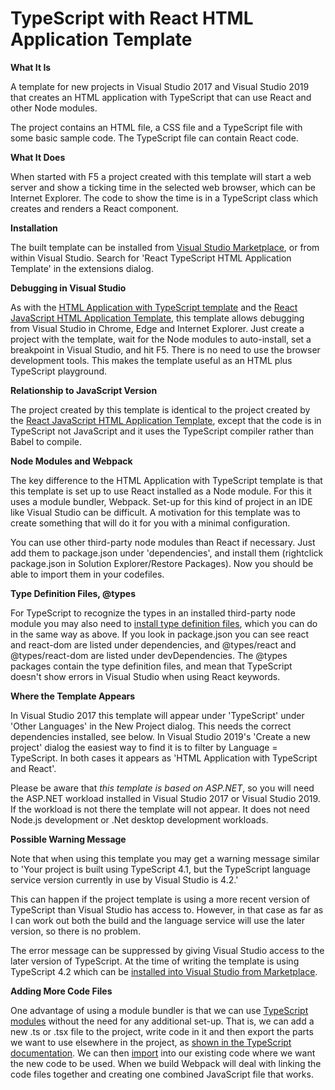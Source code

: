 # TypeScript with React HTML Application Template

**What It Is**

A template for new projects in Visual Studio 2017 and Visual Studio 2019 that creates an HTML application with TypeScript that can use React and other Node modules.

The project contains an HTML file, a CSS file and a TypeScript file with some basic sample code.  The TypeScript file can contain React code.

**What It Does**

When started with F5 a project created with this template will start a web server and show a ticking time in the selected web browser, which can be Internet Explorer.  The code to show the time is in a TypeScript class which creates and renders a React component.

**Installation**

The built template can be installed from [Visual Studio Marketplace](https://marketplace.visualstudio.com/items?itemName=Rich-Newman.ReactTypeScriptHTMLApplicationTemplate), or from within Visual Studio. Search for 'React TypeScript HTML Application Template' in the extensions dialog.

**Debugging in Visual Studio**

As with the [HTML Application with TypeScript template](https://marketplace.visualstudio.com/items?itemName=Rich-Newman.TypeScriptHTMLApplicationTemplate) and the [React JavaScript HTML Application Template](https://marketplace.visualstudio.com/items?itemName=Rich-Newman.ReactJavaScriptHTMLApplicationTemplate), this template allows debugging from Visual Studio in Chrome, Edge and Internet Explorer. Just create a project with the template, wait for the Node modules to auto-install, set a breakpoint in Visual Studio, and hit F5. There is no need to use the browser development tools. This makes the template useful as an HTML plus TypeScript playground.

**Relationship to JavaScript Version**

The project created by this template is identical to the project created by the [React JavaScript HTML Application Template](https://marketplace.visualstudio.com/items?itemName=Rich-Newman.ReactJavaScriptHTMLApplicationTemplate), except that the code is in TypeScript not JavaScript and it  uses the TypeScript compiler rather than Babel to compile.

**Node Modules and Webpack**

The key difference to the HTML Application with TypeScript template is that this template is set up to use React installed as a Node module.  For this it uses a module bundler, Webpack.  Set-up for this kind of project in an IDE like Visual Studio can be difficult.  A motivation for this template was to create something that will do it for you with a minimal configuration.

You can use other third-party node modules than React if necessary.  Just add them to package.json under 'dependencies', and install them (rightclick package.json in Solution Explorer/Restore Packages).  Now you should be able to import them in your codefiles. 

**Type Definition Files, @types** 

For TypeScript to recognize the types in an installed third-party node module you may also need to [install type definition files](https://www.typescriptlang.org/docs/handbook/2/type-declarations.html#definitelytyped--types), which you can do in the same way as above.  If you look in package.json you can see react and react-dom are listed under dependencies, and @types/react and @types/react-dom are listed under devDependencies.  The @types packages contain the type definition files, and mean that TypeScript doesn't show errors in Visual Studio when using React keywords.

**Where the Template Appears**

In Visual Studio 2017 this template will appear under 'TypeScript' under 'Other Languages' in the New Project dialog.  This needs the correct dependencies installed, see below. In Visual Studio 2019's 'Create a new project' dialog the easiest way to find it is to filter by Language = TypeScript. In both cases it appears as 'HTML Application with TypeScript and React'.

Please be aware that *this template is based on ASP<span>.</span>NET*, so you will need the ASP<span>.</span>NET workload installed in Visual Studio 2017 or Visual Studio 2019.  If the workload is not there the template will not appear.  It does not need Node.js development or .Net desktop development workloads.

**Possible Warning Message**

Note that when using this template you may get a warning message similar to 'Your project is built using TypeScript 4.1, but the TypeScript language service version currently in use by Visual Studio is 4.2.'   

This can happen if the project template is using a more recent version of TypeScript than Visual Studio has access to.  However, in that case as far as I can work out both the build and the language service will use the later version, so there is no problem.

The error message can be suppressed by giving Visual Studio access to the later version of TypeScript.  At the time of writing the template is using TypeScript 4.2 which can be [installed into Visual Studio from Marketplace](https://marketplace.visualstudio.com/items?itemName=TypeScriptTeam.typescript-42).

**Adding More Code Files**

One advantage of using a module bundler is that we can use [TypeScript modules](https://www.typescriptlang.org/docs/handbook/modules.html) without the need for any additional set-up.  That is, we can add a new .ts or .tsx file to the project, write code in it and then export the parts we want to use elsewhere in the project, as [shown in the TypeScript documentation](https://www.typescriptlang.org/docs/handbook/modules.html#export).  We can then [import](https://www.typescriptlang.org/docs/handbook/modules.html#import) into our existing code where we want the new code to be used.  When we build Webpack will deal with linking the code files together and creating one combined JavaScript file that works.
